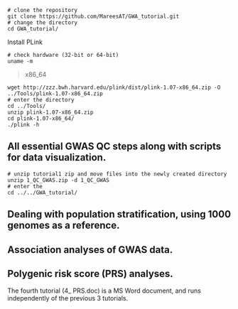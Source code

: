 ```
# clone the repository
git clone https://github.com/MareesAT/GWA_tutorial.git
# change the directory
cd GWA_tutorial/
```
Install PLink
```
# check hardware (32-bit or 64-bit)
uname -m
```
>x86_64
```
wget http://zzz.bwh.harvard.edu/plink/dist/plink-1.07-x86_64.zip -O ../Tools/plink-1.07-x86_64.zip
# enter the directory
cd ../Tools/
unzip plink-1.07-x86_64.zip
cd plink-1.07-x86_64/
./plink -h
```
## All essential GWAS QC steps along with scripts for data visualization.
```
# unzip tutorial1 zip and move files into the newly created directory
unzip 1_QC_GWAS.zip -d 1_QC_GWAS
# enter the 
cd ../../GWA_tutorial/
```
## Dealing with population stratification, using 1000 genomes as a reference.
## Association analyses of GWAS data.
## Polygenic risk score (PRS) analyses.
The fourth tutorial (4_ PRS.doc) is a MS Word document, and runs independently of the previous 3 tutorials.
<!--stackedit_data:
eyJoaXN0b3J5IjpbLTEzMjQxMDgwOTEsMTQxNTk1NDQ3NiwtMT
IzNTY1MzE2NSwtNTAyMjQ1NzUzLC0xNzcyODQzNDYyLC0xMzA0
MzEwODAzLDE2MzkxMjY0NjAsLTMzMjQ1NTM2M119
-->